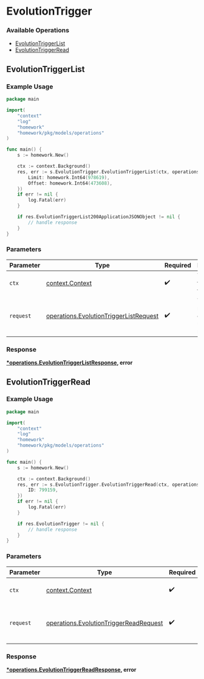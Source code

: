 # EvolutionTrigger

### Available Operations

* [EvolutionTriggerList](#evolutiontriggerlist)
* [EvolutionTriggerRead](#evolutiontriggerread)

## EvolutionTriggerList

### Example Usage

```go
package main

import(
	"context"
	"log"
	"homework"
	"homework/pkg/models/operations"
)

func main() {
    s := homework.New()

    ctx := context.Background()
    res, err := s.EvolutionTrigger.EvolutionTriggerList(ctx, operations.EvolutionTriggerListRequest{
        Limit: homework.Int64(978619),
        Offset: homework.Int64(473608),
    })
    if err != nil {
        log.Fatal(err)
    }

    if res.EvolutionTriggerList200ApplicationJSONObject != nil {
        // handle response
    }
}
```

### Parameters

| Parameter                                                                                        | Type                                                                                             | Required                                                                                         | Description                                                                                      |
| ------------------------------------------------------------------------------------------------ | ------------------------------------------------------------------------------------------------ | ------------------------------------------------------------------------------------------------ | ------------------------------------------------------------------------------------------------ |
| `ctx`                                                                                            | [context.Context](https://pkg.go.dev/context#Context)                                            | :heavy_check_mark:                                                                               | The context to use for the request.                                                              |
| `request`                                                                                        | [operations.EvolutionTriggerListRequest](../../models/operations/evolutiontriggerlistrequest.md) | :heavy_check_mark:                                                                               | The request object to use for the request.                                                       |


### Response

**[*operations.EvolutionTriggerListResponse](../../models/operations/evolutiontriggerlistresponse.md), error**


## EvolutionTriggerRead

### Example Usage

```go
package main

import(
	"context"
	"log"
	"homework"
	"homework/pkg/models/operations"
)

func main() {
    s := homework.New()

    ctx := context.Background()
    res, err := s.EvolutionTrigger.EvolutionTriggerRead(ctx, operations.EvolutionTriggerReadRequest{
        ID: 799159,
    })
    if err != nil {
        log.Fatal(err)
    }

    if res.EvolutionTrigger != nil {
        // handle response
    }
}
```

### Parameters

| Parameter                                                                                        | Type                                                                                             | Required                                                                                         | Description                                                                                      |
| ------------------------------------------------------------------------------------------------ | ------------------------------------------------------------------------------------------------ | ------------------------------------------------------------------------------------------------ | ------------------------------------------------------------------------------------------------ |
| `ctx`                                                                                            | [context.Context](https://pkg.go.dev/context#Context)                                            | :heavy_check_mark:                                                                               | The context to use for the request.                                                              |
| `request`                                                                                        | [operations.EvolutionTriggerReadRequest](../../models/operations/evolutiontriggerreadrequest.md) | :heavy_check_mark:                                                                               | The request object to use for the request.                                                       |


### Response

**[*operations.EvolutionTriggerReadResponse](../../models/operations/evolutiontriggerreadresponse.md), error**

